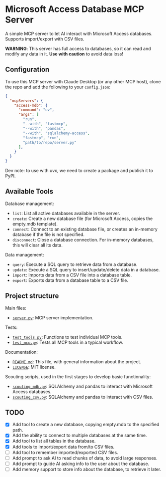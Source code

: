 # Microsoft Access Database MCP Server

A simple MCP server to let AI interact with Microsoft Access databases.
Supports import/export with CSV files.

**WARNING**: This server has full access to databases, so it can read and modify any data in it. **Use with caution** to avoid data loss!


## Configuration

To use this MCP server with Claude Desktop (or any other MCP host), clone the repo and add the following to your `config.json`:

```json
{
  "mcpServers": {
    "access-mdb": {
      "command": "uv",
      "args": [
        "run",
        "--with", "fastmcp",
        "--with", "pandas",
        "--with", "sqlalchemy-access",
        "fastmcp", "run",
        "path/to/repo/server.py"
      ],
    }
  }
}
```

Dev note: to use with uvx, we need to create a package and publish it to PyPI.


## Available Tools

Database management:
- `list`: List all active databases available in the server.
- `create`: Create a new database file (for Microsoft Access, copies the empty.mdb template).
- `connect`: Connect to an existing database file, or creates an in-memory database if the file is not specified.
- `disconnect`: Close a database connection. For in-memory databases, this will clear all its data.

Data management:
- `query`: Execute a SQL query to retrieve data from a database.
- `update`: Execute a SQL query to insert/update/delete data in a database.
- `import`: Imports data from a CSV file into a database table.
- `export`: Exports data from a database table to a CSV file.


## Project structure

Main files:
- [`server.py`](/server.py): MCP server implementation.

Tests:
- [`test_tools.py`](/test_tools.py): Functions to test individual MCP tools.
- [`test_mcp.py`](/test_mcp.py): Tests all MCP tools in a typical workflow.

Documentation:
- [`README.md`](/README.md): This file, with general information about the project.
- [`LICENSE`](/LICENSE): MIT license.

Scouting scripts, used in the first stages to develop basic functionality:
- [`scouting_mdb.py`](/scouting_mdb.py): SQLAlchemy and pandas to interact with Microsoft Access databases.
- [`scouting_csv.py`](/scouting_csv.py): SQLAlchemy and pandas to interact with CSV files.


## TODO

- [x] Add tool to create a new database, copying empty.mdb to the specified path.
- [x] Add the ability to connect to multiple databases at the same time.
- [x] Add tool to list all tables in the database.
- [x] Add tools to import/export data from/to CSV files.
- [ ] Add tool to remember imported/exported CSV files.
- [ ] Add prompt to ask AI to read chunks of data, to avoid large responses.
- [ ] Add prompt to guide AI asking info to the user about the database.
- [ ] Add memory support to store info about the database, to retrieve it later.
